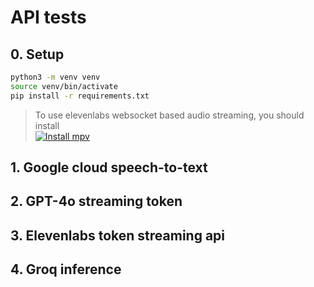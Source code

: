 # API tests

## 0. Setup

```bash
python3 -m venv venv
source venv/bin/activate
pip install -r requirements.txt
```

> To use elevenlabs websocket based audio streaming, you should install  
> [![Install mpv](https://img.shields.io/badge/Install-mpv-blue?logo=mpv)](https://mpv.io/installation/)

## 1. Google cloud speech-to-text

## 2. GPT-4o streaming token

## 3. Elevenlabs token streaming api

## 4. Groq inference